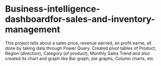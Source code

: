 # Business-intelligence-dashboardfor-sales-and-inventory-management
This project tells about a sales price, revenue earned, an profit earne, all done by taking data through Power Query. Created pivot tables of Product, Region (direction), Category (of product), Monthly Sales Trend and also created its chart and graph like Bar graph, pie graphs, Column charts, etc.
